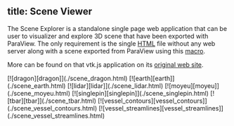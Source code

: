 title: Scene Viewer
---

The Scene Explorer is a standalone single page web application that can be user to visualizer and explore 3D scene that have been exported with ParaView. The only requirement is the single [HTML] file without any web server along with a scene exported from
ParaView using this [macro].

[HTML]: https://kitware.github.io/vtk-js/examples/SceneExplorer/SceneExplorer.html
[macro]: https://raw.githubusercontent.com/Kitware/vtk-js/master/Utilities/ParaView/export-scene-macro.py

More can be found on that vtk.js application on its [original web site](https://kitware.github.io/vtk-js/examples/SceneExplorer.html).

<style>
  .gallery img {
    width: 50%;
    display: inline-block;
    padding: 2px;
  }
  .gallery br {
    display: none;
  }
</style>

<div class="gallery">
[![dragon][dragon]](./scene_dragon.html)
[![earth][earth]](./scene_earth.html)
[![lidar][lidar]](./scene_lidar.html)
[![moyeu][moyeu]](./scene_moyeu.html)
[![singlepin][singlepin]](./scene_singlepin.html)
[![tbar][tbar]](./scene_tbar.html)
[![vessel_contours][vessel_contours]](./scene_vessel_contours.html)
[![vessel_streamlines][vessel_streamlines]](./scene_vessel_streamlines.html)
</div>


[dragon]: ./scene/dragon.jpg
[earth]: ./scene/earth.jpg
[lidar]: ./scene/lidar.jpg
[moyeu]: ./scene/moyeu.jpg
[singlepin]: ./scene/singlepin.jpg
[tbar]: ./scene/tbar.jpg
[vessel_contours]: ./scene/vessel_contours.jpg
[vessel_streamlines]: ./scene/vessel_streamlines.jpg
